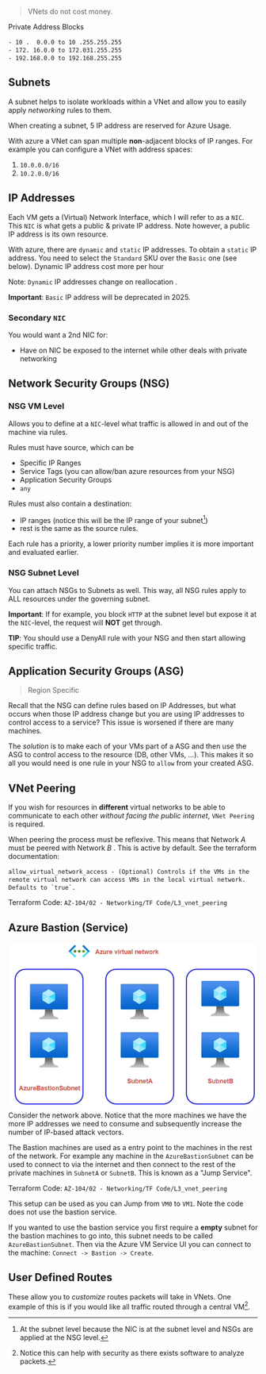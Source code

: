 > VNets do not cost money.

Private Address Blocks
```
- 10 .  0.0.0 to 10 .255.255.255
- 172. 16.0.0 to 172.031.255.255
- 192.168.0.0 to 192.168.255.255
```

## Subnets

A subnet helps to isolate workloads within a VNet and allow you to easily apply *networking* rules to them. 

When creating a subnet, 5 IP address are reserved for Azure Usage. 

With azure a VNet can span multiple **non**-adjacent blocks of IP ranges. For example you can configure a VNet with address spaces: 
1. `10.0.0.0/16`
2. `10.2.0.0/16`

## IP Addresses

Each VM gets a (Virtual) Network Interface, which I will refer to as a `NIC`. This `NIC` is what gets a public & private IP address. Note however, a public IP address is its own resource. 

With azure, there are `dynamic` and `static` IP addresses. To obtain a `static` IP address. You need to select the `Standard` SKU over the `Basic` one (see below).  Dynamic IP address cost more per hour

Note: `Dynamic` IP addresses change on reallocation . 

**Important**: `Basic` IP address will be deprecated in 2025.

### Secondary `NIC`

You would want a 2nd NIC for:
+ Have on NIC be exposed to the internet while other deals with private networking

## Network Security Groups (NSG)

### NSG VM Level

Allows you to define at a `NIC`-level what traffic is allowed in and out of the machine via rules.

Rules must have source, which can be
+ Specific IP Ranges
+ Service Tags (you can allow/ban azure resources from your NSG)
+ Application Security Groups
+ `any` 

Rules must also contain a destination:
+ IP ranges (notice this will be the IP range of your subnet[^1])
+ rest is the same as the source rules.

Each rule has a priority, a lower priority number implies it is more important and evaluated earlier.  

### NSG Subnet Level

You can attach NSGs to Subnets as well. This way, all NSG rules apply to ALL resources under the governing subnet.

**Important**: If for example, you block `HTTP` at the subnet level but expose it at the `NIC`-level, the request will **NOT** get through.


[^1]: At the subnet level because the NIC is at the subnet level and NSGs are applied at the NSG level.

**TIP**: You should use a DenyAll rule with your NSG and then start allowing specific traffic. 

## Application Security Groups (ASG)

> Region Specific

Recall that the NSG can define rules based on IP Addresses, but what occurs when those IP address change but you are using IP addresses to control access to a service? This issue is worsened if there are many machines. 

The *solution* is to make each of your VMs part of a ASG and then use the ASG to control access to the resource (DB, other VMs, ...). This makes it so all you would need is one rule in your NSG to `allow` from your created ASG.

## VNet Peering

If you wish for resources in **different** virtual networks to be able to communicate to each other *without facing the public internet*, `VNet Peering` is required.

When peering the process must be reflexive. This means that Network $A$ must be peered with Network $B$ . This is active by default. See the terraform documentation: 

```text
allow_virtual_network_access - (Optional) Controls if the VMs in the remote virtual network can access VMs in the local virtual network. Defaults to `true`.
```


Terraform Code: `AZ-104/02 - Networking/TF Code/L3_vnet_peering`

## Azure Bastion (Service)

![Azure_Bastion_Service_ex](../img/Azure_Bastion_Service_ex.png)
Consider the network above. Notice that the more machines we have the more IP addresses we need to consume and subsequently increase the number of IP-based attack vectors. 

The Bastion machines are used as a entry point to the machines in the rest of the network. For example any machine in the `AzureBastionSubnet` can be used to connect to via the  internet and then connect to the rest of the private machines in `SubnetA` or `SubnetB`. This is known as a "Jump Service".

Terraform Code: `AZ-104/02 - Networking/TF Code/L3_vnet_peering`

This setup can be used as you can Jump from `VM0` to `VM1`. Note the code does not use the bastion service.

If you wanted to use the bastion service you first require a **empty** subnet for the bastion machines to go into, this subnet needs to be called `AzureBastionSubnet`. Then via the Azure VM Service UI you can connect to the machine: `Connect -> Bastion -> Create`. 

## User Defined Routes

These allow you to *customize* routes packets will take in VNets. One example of this is if you would like all traffic routed through a central VM[^2].


[^2]: Notice this can help with security as there exists software to analyze packets.